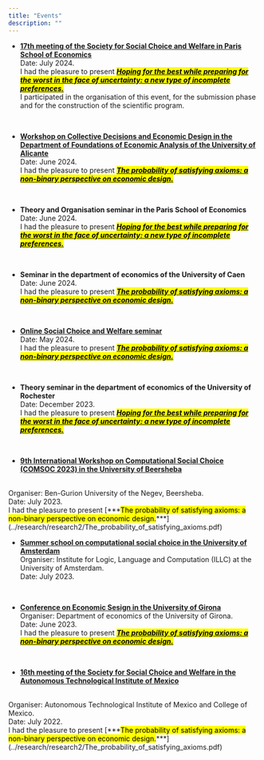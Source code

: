 ```yaml
---
title: "Events"
description: ""
---
```


* **[17th meeting of the Society for Social Choice and Welfare in Paris School of Economics](https://website-50514.eventmaker.io/en)** <br>
  Date: July 2024. <br>
  I had the pleasure to present [***<mark class="blue">Hoping for the best while preparing for the worst in the face of uncertainty: a new type of incomplete preferences.</mark>***](../research/research3/Hoping_for_the_best_while_preparing_for_the_worst.pdf) <br>
  I participated in the organisation of this event, for the submission phase and for the construction of the scientific program.

  <br>

* **[Workshop on Collective Decisions and Economic Design in the Department of Foundations of Economic Analysis of the University of Alicante](https://sites.google.com/view/workshopcollectivedecisions)**<br>
  Date: June 2024. <br>
  I had the pleasure to present [***<mark class="blue">The probability of satisfying axioms: a non-binary perspective on economic design.</mark>***](../research/research2/The_probability_of_satisfying_axioms.pdf) 

<br>

* **Theory and Organisation seminar in the Paris School of Economics** <br>
  Date: June 2024. <br>
  I had the pleasure to present [***<mark class="blue">Hoping for the best while preparing for the worst in the face of uncertainty: a new type of incomplete preferences.</mark>***](../research/research3/Hoping_for_the_best_while_preparing_for_the_worst.pdf)

<br>

* **Seminar in the department of economics of the University of Caen** <br>
  Date: June 2024. <br>
  I had the pleasure to present [***<mark class="blue">The probability of satisfying axioms: a non-binary perspective on economic design.</mark>***](../research/research2/The_probability_of_satisfying_axioms.pdf)

<br>

* **[Online Social Choice and Welfare seminar](https://sites.google.com/view/2021onlinescwseminars)** <br>
  Date: May 2024. <br>
  I had the pleasure to present [***<mark class="blue">The probability of satisfying axioms: a non-binary perspective on economic design.</mark>***](../research/research2/The_probability_of_satisfying_axioms.pdf)

<br>

* **Theory seminar in the department of economics of the University of Rochester** <br>
  Date: December 2023. <br>
  I had the pleasure to present [***<mark class="blue">Hoping for the best while preparing for the worst in the face of uncertainty: a new type of incomplete preferences.</mark>***](../research/research3/Hoping_for_the_best_while_preparing_for_the_worst.pdf)

<br>

* **[9th International Workshop on Computational Social Choice (COMSOC 2023) in  the University of Beersheba](https://tzin.bgu.ac.il/~omerlev/comsoc.html)**
<br>
Organiser: Ben-Gurion University of the Negev, Beersheba.
<br>
Date: July 2023.<br>
I had the pleasure to present [***<mark class="blue">The probability of satisfying axioms: a non-binary perspective on economic design.</mark>***](../research/research2/The_probability_of_satisfying_axioms.pdf)

<br>

* **[Summer school on computational social choice in the University of Amsterdam](https://events.illc.uva.nl/comsoc-school-2023/#about)** <br>
  Organiser: Institute for Logic, Language and Computation (ILLC) at the University of Amsterdam. <br>
  Date: July 2023. <br>

<br>

* **[Conference on Economic Sesign in the University of Girona](https://sites.google.com/view/coed2023/home)** <br>
  Organiser: Department of economics of the University of Girona.
  <br>
  Date: June 2023. <br>
  I had the pleasure to present [***<mark class="blue">The probability of satisfying axioms: a non-binary perspective on economic design.</mark>***](../research/research2/The_probability_of_satisfying_axioms.pdf)

<br>

* **[16th meeting of the Society for Social Choice and Welfare in the Autonomous Technological Institute of Mexico](https://sscw2020.colmex.mx/)**
<br>
  Organiser: Autonomous Technological Institute of Mexico and College of Mexico.
  <br>
  Date: July 2022. <br>
  I had the pleasure to present [***<mark class="blue">The probability of satisfying axioms: a non-binary perspective on economic design.</mark>***](../research/research2/The_probability_of_satisfying_axioms.pdf)
  <br>